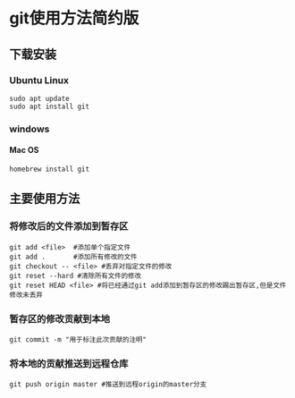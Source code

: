 # git使用方法简约版

## 下载安装

### Ubuntu Linux

```
sudo apt update
sudo apt install git
```

### windows



#### Mac OS

```
homebrew install git
```



## 主要使用方法

### 将修改后的文件添加到暂存区

```
git add <file>  #添加单个指定文件
git add .       #添加所有修改的文件
git checkout -- <file> #丢弃对指定文件的修改
git reset --hard #清除所有文件的修改
git reset HEAD <file> #将已经通过git add添加到暂存区的修改踢出暂存区,但是文件修改未丢弃
```

### 暂存区的修改贡献到本地

```
git commit -m "用于标注此次贡献的注明"
```

### 将本地的贡献推送到远程仓库

```
git push origin master #推送到远程origin的master分支
```

